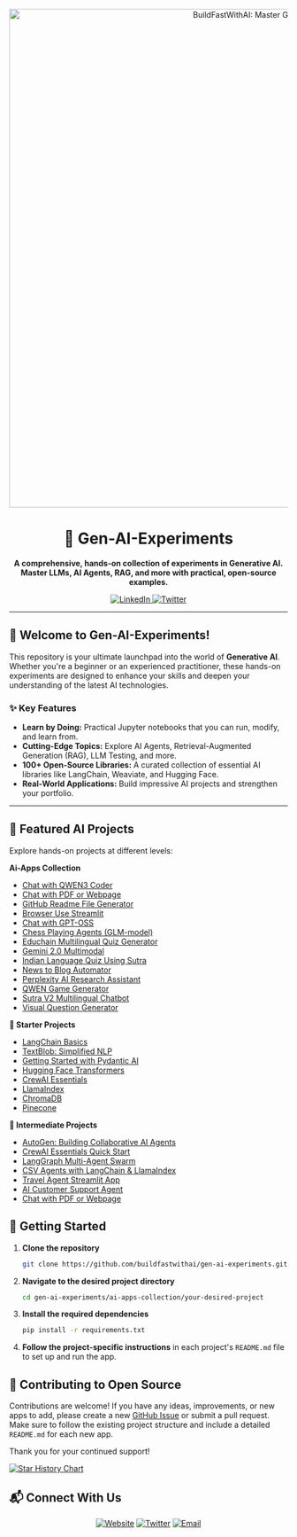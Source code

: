 <p align="center">
  <a href="https://www.buildfastwithai.com/">
    <img src=".resorces/Banner2.png" width="900px" alt="BuildFastWithAI: Master Generative AI">
  </a>
</p>

<h1 align="center">🌟 Gen-AI-Experiments</h1>

<p align="center">
  <strong>A comprehensive, hands-on collection of experiments in Generative AI. Master LLMs, AI Agents, RAG, and more with practical, open-source examples.</strong>
</p>

<p align="center">
    <a href="https://www.linkedin.com/company/build-fast-with-ai">
        <img src="https://img.shields.io/badge/-Follow%20BuildFastWithAI-blue?logo=linkedin&style=flat-square" alt="LinkedIn">
    </a>
    <a href="https://twitter.com/BuildFastWithAI">
        <img src="https://img.shields.io/twitter/follow/BuildFastWithAI" alt="Twitter">
    </a>
</p>

---

## 🚀 Welcome to Gen-AI-Experiments!

This repository is your ultimate launchpad into the world of **Generative AI**. Whether you're a beginner or an experienced practitioner, these hands-on experiments are designed to enhance your skills and deepen your understanding of the latest AI technologies.

### ✨ Key Features

- **Learn by Doing:** Practical Jupyter notebooks that you can run, modify, and learn from.
- **Cutting-Edge Topics:** Explore AI Agents, Retrieval-Augmented Generation (RAG), LLM Testing, and more.
- **100+ Open-Source Libraries:** A curated collection of essential AI libraries like LangChain, Weaviate, and Hugging Face.
- **Real-World Applications:** Build impressive AI projects and strengthen your portfolio.

---   

## 🧩 Featured AI Projects

Explore hands-on projects at different levels:

**Ai-Apps Collection**
- [Chat with QWEN3 Coder](ai-apps-collection/chat-with-qwen3-coder)
- [Chat with PDF or Webpage](ai-apps-collection/Chat_with_pdf_or_webpage)
- [GitHub Readme File Generator](ai-apps-collection/Github-Readme-File-Generator)
- [Browser Use Streamlit](ai-apps-collection/browser-use-streamlit)
- [Chat with GPT-OSS](ai-apps-collection/chat-with-gpt-oss)
- [Chess Playing Agents (GLM-model)](ai-apps-collection/chess_playing_agents_GLM-model)
- [Educhain Multilingual Quiz Generator](ai-apps-collection/educhain_multilanguge_quiz_generator)
- [Gemini 2.0 Multimodal](ai-apps-collection/gemini-2.0-multimodal)
- [Indian Language Quiz Using Sutra](ai-apps-collection/indian_language_quiz_Using_Sutra)
- [News to Blog Automator](ai-apps-collection/news-to-blog-automator)
- [Perplexity AI Research Assistant](ai-apps-collection/perplexity-ai-research-assistant)
- [QWEN Game Generator](ai-apps-collection/qwen-game-generator)
- [Sutra V2 Multilingual Chatbot](ai-apps-collection/sutra-v2-multilingual-chatbot)
- [Visual Question Generator](ai-apps-collection/visual-question-generator)


**🌱 Starter Projects**
- [LangChain Basics](100-os-libraries/LangChain_Basics_Building_Intelligent_Workflows.ipynb)
- [TextBlob: Simplified NLP](100-os-libraries/Exploring_TextBlob_Simplified_NLP_for_Everyone.ipynb)
- [Getting Started with Pydantic AI](100-os-libraries/Getting_Started_with_Pydantic_AI.ipynb)
- [Hugging Face Transformers](100-os-libraries/Hugging_Face_Transformers_A_Powerful_Foundation_for_Generative_AI_and_NLP.ipynb)
- [CrewAI Essentials](100-os-libraries/CrewAI_Essentials_Quick_Start_Guide.ipynb)
- [LlamaIndex](100-os-libraries/LlamaIndex_Enhancing_Language_Models_with_Intelligent_Data_Integration.ipynb)
- [ChromaDB](100-os-libraries/ChromaDB_Efficient_Vector_Database_for_Embeddings.ipynb)
- [Pinecone](100-os-libraries/🚀_Pinecone_Scalable_Vector_Database_for_AI_Applications.ipynb)



**🧠 Intermediate Projects**
- [AutoGen: Building Collaborative AI Agents](100-os-libraries/AutoGen_Building_Collaborative_AI_Agents_in_Python.ipynb)
- [CrewAI Essentials Quick Start](100-os-libraries/CrewAI_Essentials_Quick_Start_Guide.ipynb)
- [LangGraph Multi-Agent Swarm](100-os-libraries/LangGraph_Multi_Agent_Swarm.ipynb)
- [CSV Agents with LangChain & LlamaIndex](ai-agents/csv_agents_with_langchain_&_llamaIndex.ipynb)
- [Travel Agent Streamlit App](ai-apps-collection/educhain_multilanguge_quiz_generator/app.py)
- [AI Customer Support Agent](workshop/AI_Customer_Support_Agent_.ipynb)
- [Chat with PDF or Webpage](ai-apps-collection/Chat_with_pdf_or_webpage/main.py)

## 🚀 Getting Started

1. **Clone the repository** 

    ```bash 
    git clone https://github.com/buildfastwithai/gen-ai-experiments.git 
    ```

2. **Navigate to the desired project directory**

    ```bash 
    cd gen-ai-experiments/ai-apps-collection/your-desired-project
    ```

3. **Install the required dependencies**

    ```bash
    pip install -r requirements.txt
    ```

4. **Follow the project-specific instructions** in each project's `README.md` file to set up and run the app.

## 🤝 Contributing to Open Source

Contributions are welcome! If you have any ideas, improvements, or new apps to add, please create a new [GitHub Issue](https://github.com/buildfastwithai/gen-ai-experiments/issues) or submit a pull request. Make sure to follow the existing project structure and include a detailed `README.md` for each new app.

Thank you for your continued support!

[![Star History Chart](https://api.star-history.com/svg?repos=buildfastwithai/gen-ai-experiments&type=Date)](https://www.star-history.com/#buildfastwithai/gen-ai-experiments&Date)



## 📬 Connect With Us

<div align="center">
  <a href="https://buildfastwithai.com" target="_blank"><img src="https://img.shields.io/badge/Website-buildfastwithai.com-blue?style=for-the-badge&logo=globe" alt="Website"></a>
  <a href="https://x.com/BuildFastWithAI" target="_blank"><img src="https://img.shields.io/badge/Twitter-@BuildFastWithAI-1DA1F2?style=for-the-badge&logo=twitter" alt="Twitter"></a>
  <a href="mailto:satvik@buildfastwithai.com"><img src="https://img.shields.io/badge/Email-Contact%20Us-red?style=for-the-badge&logo=gmail" alt="Email"></a>
</div>
